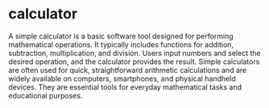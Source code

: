 # calculator

A simple calculator is a basic software tool designed for performing mathematical operations. It typically includes functions for addition, subtraction, multiplication, and division. Users input numbers and select the desired operation, and the calculator provides the result. Simple calculators are often used for quick, straightforward arithmetic calculations and are widely available on computers, smartphones, and physical handheld devices. They are essential tools for everyday mathematical tasks and educational purposes.
